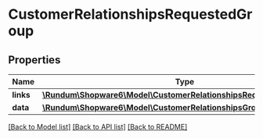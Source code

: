 # CustomerRelationshipsRequestedGroup

## Properties
Name | Type | Description | Notes
------------ | ------------- | ------------- | -------------
**links** | [**\Rundum\Shopware6\Model\CustomerRelationshipsRequestedGroupLinks**](CustomerRelationshipsRequestedGroupLinks.md) |  | [optional] 
**data** | [**\Rundum\Shopware6\Model\CustomerRelationshipsGroupData**](CustomerRelationshipsGroupData.md) |  | [optional] 

[[Back to Model list]](../../README.md#documentation-for-models) [[Back to API list]](../../README.md#documentation-for-api-endpoints) [[Back to README]](../../README.md)

